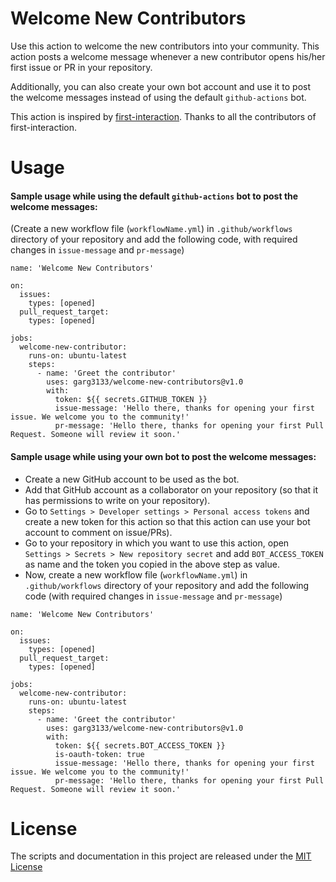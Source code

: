 # Welcome New Contributors
Use this action to welcome the new contributors into your community. This action posts a welcome message whenever a new contributor opens his/her first issue or PR in your repository.

Additionally, you can also create your own bot account and use it to post the welcome messages instead of using the default `github-actions` bot.

This action is inspired by [first-interaction](https://github.com/actions/first-interaction). Thanks to all the contributors of first-interaction.

# Usage

#### Sample usage while using the default `github-actions` bot to post the welcome messages:

(Create a new workflow file (`workflowName.yml`) in `.github/workflows` directory of your repository and add the following code, with required changes in `issue-message` and `pr-message`)

```
name: 'Welcome New Contributors'

on:
  issues:
    types: [opened]
  pull_request_target:
    types: [opened]

jobs:
  welcome-new-contributor:
    runs-on: ubuntu-latest
    steps:
      - name: 'Greet the contributor'
        uses: garg3133/welcome-new-contributors@v1.0
        with:
          token: ${{ secrets.GITHUB_TOKEN }}
          issue-message: 'Hello there, thanks for opening your first issue. We welcome you to the community!'
          pr-message: 'Hello there, thanks for opening your first Pull Request. Someone will review it soon.'
```


#### Sample usage while using your own bot to post the welcome messages:
* Create a new GitHub account to be used as the bot.
* Add that GitHub account as a collaborator on your repository (so that it has permissions to write on your repository).
* Go to `Settings > Developer settings > Personal access tokens` and create a new token for this action so that this action can use your bot account to comment on issue/PRs).
* Go to your repository in which you want to use this action, open `Settings > Secrets > New repository secret` and add `BOT_ACCESS_TOKEN` as name and the token you copied in the above step as value.
* Now, create a new workflow file (`workflowName.yml`) in `.github/workflows` directory of your repository and add the following code (with required changes in `issue-message` and `pr-message`)
```
name: 'Welcome New Contributors'

on:
  issues:
    types: [opened]
  pull_request_target:
    types: [opened]

jobs:
  welcome-new-contributor:
    runs-on: ubuntu-latest
    steps:
      - name: 'Greet the contributor'
        uses: garg3133/welcome-new-contributors@v1.0
        with:
          token: ${{ secrets.BOT_ACCESS_TOKEN }}
          is-oauth-token: true
          issue-message: 'Hello there, thanks for opening your first issue. We welcome you to the community!'
          pr-message: 'Hello there, thanks for opening your first Pull Request. Someone will review it soon.'
```

# License
The scripts and documentation in this project are released under the [MIT License](https://github.com/garg3133/welcome-new-contributors/blob/main/LICENSE)
